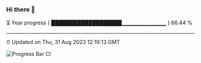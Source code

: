 ### Hi there 👋

⏳ Year progress { ███████████████████▁▁▁▁▁▁▁▁▁▁▁ } 66.44 %

---

⏰ Updated on Thu, 31 Aug 2023 12:19:13 GMT

![Progress Bar CI](https://github.com/liununu/liununu/workflows/Progress%20Bar%20CI/badge.svg)
